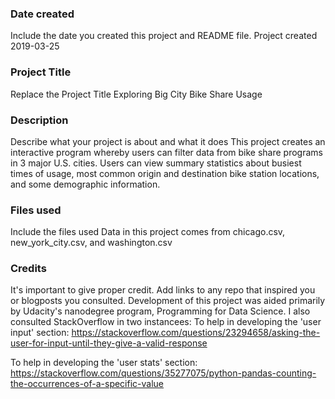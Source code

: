 ### Date created
Include the date you created this project and README file.
Project created 2019-03-25
### Project Title
Replace the Project Title
Exploring Big City Bike Share Usage
### Description
Describe what your project is about and what it does
This project creates an interactive program whereby users can filter data from bike share programs in 3 major U.S. cities. Users can view summary statistics about busiest times of usage, most common origin and destination bike station locations, and some demographic information.

### Files used
Include the files used
Data in this project comes from chicago.csv, new_york_city.csv, and washington.csv

### Credits
It's important to give proper credit. Add links to any repo that inspired you or blogposts you consulted.
Development of this project was aided primarily by Udacity's nanodegree program, Programming for Data Science.
I also consulted StackOverflow in two instancees:
To help in developing the 'user input' section:
  https://stackoverflow.com/questions/23294658/asking-the-user-for-input-until-they-give-a-valid-response

To help in developing the 'user stats' section:
  https://stackoverflow.com/questions/35277075/python-pandas-counting-the-occurrences-of-a-specific-value
